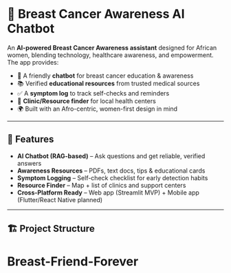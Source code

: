 # 🤖 Breast Cancer Awareness AI Chatbot

An **AI-powered Breast Cancer Awareness assistant** designed for African women, blending technology, healthcare awareness, and empowerment.  
The app provides:
- 💬 A friendly **chatbot** for breast cancer education & awareness  
- 📚 Verified **educational resources** from trusted medical sources  
- ✅ A **symptom log** to track self-checks and reminders  
- 🏥 **Clinic/Resource finder** for local health centers  
- 🌍 Built with an Afro-centric, women-first design in mind  

---

## 🌟 Features
- **AI Chatbot (RAG-based)** – Ask questions and get reliable, verified answers
- **Awareness Resources** – PDFs, text docs, tips & educational cards
- **Symptom Logging** – Self-check checklist for early detection habits
- **Resource Finder** – Map + list of clinics and support centers
- **Cross-Platform Ready** – Web app (Streamlit MVP) + Mobile app (Flutter/React Native planned)

---

## 🏗️ Project Structure
# Breast-Friend-Forever